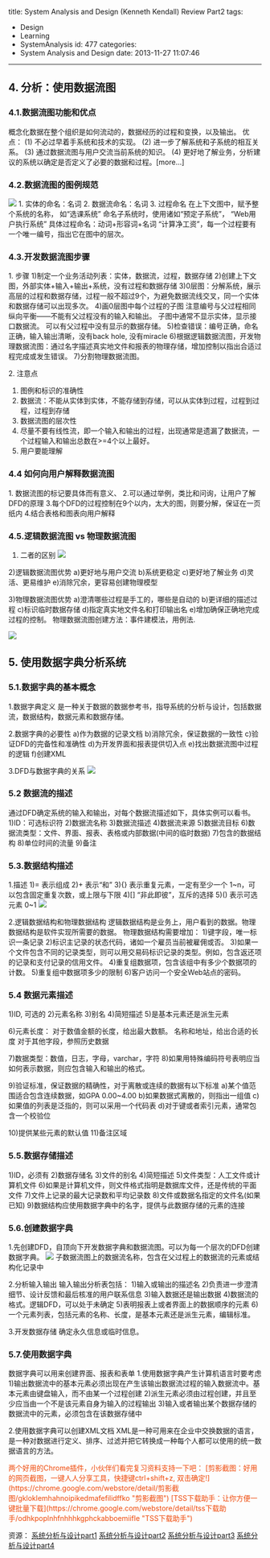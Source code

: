title: System Analysis and Design (Kenneth Kendall) Review Part2
tags:
  - Design
  - Learning
  - SystemAnalysis
id: 477
categories:
  - System Analysis and Design
date: 2013-11-27 11:07:46
---

## 4\. 分析：使用数据流图

### 4.1.数据流图功能和优点

概念化数据在整个组织是如何流动的，数据经历的过程和变换，以及输出。
优点：
(1) 不必过早着手系统和技术的实现。
(2) 进一步了解系统和子系统的相互关系。
(3) 通过数据流图与用户交流当前系统的知识。
(4) 更好地了解业务，分析建议的系统以确定是否定义了必要的数据和过程。[more...]

### 4.2.数据流图的图例规范

![](http://i42.tinypic.com/105a914.jpg)
1\. 实体的命名：名词
2\. 数据流命名：名词
3\. 过程命名
在上下文图中，赋予整个系统的名称， 如“选课系统”
命名子系统时，使用诸如“预定子系统”， “Web用户执行系统”
具体过程命名：动词+形容词+名词 “计算净工资”，每一个过程要有一个唯一编号，指出它在图中的层次。

### 4.3.开发数据流图步骤

1\. 步骤
1)制定一个业务活动列表：实体，数据流，过程，数据存储
2)创建上下文图，外部实体+输入+输出+系统，没有过程和数据存储
3)0层图：分解系统，展示高层的过程和数据存储，过程一般不超过9个，为避免数据流线交叉，同一个实体和数据存储可以出现多次。
4)画0层图中每个过程的子图
注意编号与父过程相同
纵向平衡——不能有父过程没有的输入和输出。
子图中通常不显示实体，显示接口数据流。
可以有父过程中没有显示的数据存储。
5)检查错误：编号正确，命名正确，输入输出清晰，没有back hole, 没有miracle
6)根据逻辑数据流图，开发物理数据流图：通过名字描述真实地文件和报表的物理存储，增加控制以指出合适过程完成或发生错误。
7)分割物理数据流图。

2\. 注意点
1) 图例和标识的准确性
2) 数据流：不能从实体到实体，不能存储到存储，可以从实体到过程，过程到过程，过程到存储
3) 数据流图的层次性
4) 尽量不要有线性流，即一个输入和输出的过程，出现通常是遗漏了数据流，一个过程输入和输出总数在>=4个以上最好。
5) 用户要能理解

### 4.4 如何向用户解释数据流图

1\. 数据流图的标记要具体而有意义、
2.可以通过举例，类比和问询，让用户了解DFD的原理
3.每个DFD的过程控制在9个以内，太大的图，则要分解，保证在一页纸内
4.结合表格和图表向用户解释

### 4.5.逻辑数据流图 vs 物理数据流图

1) 二者的区别
![](http://i44.tinypic.com/11r86lx.jpg)

2)逻辑数据流图优势
a)更好地与用户交流
b)系统更稳定
c)更好地了解业务
d)灵活、更易维护
e)消除冗余，更容易创建物理模型

3)物理数据流图优势
a)澄清哪些过程是手工的，哪些是自动的
b)更详细的描述过程
c)标识临时数据存储
d)指定真实地文件名和打印输出名
e)增加确保正确地完成过程的控制。
物理数据流图创建方法：事件建模法，用例法.

![](http://i44.tinypic.com/xnyzbo.jpg)

## 5\. 使用数据字典分析系统

### 5.1.数据字典的基本概念

1.数据字典定义
是一种关于数据的数据参考书，指导系统的分析与设计，包括数据流，数据结构，数据元素和数据存储。

2.数据字典的必要性
a)作为数据的记录文档
b)消除冗余，保证数据的一致性
c)验证DFD的完备性和准确性
d)为开发界面和报表提供切入点
e)找出数据流图中过程的逻辑
f)创建XML

3.DFD与数据字典的关系
![](http://i42.tinypic.com/28k6bud.jpg)

### 5.2 数据流的描述

通过DFD确定系统的输入和输出，对每个数据流描述如下，具体实例可以看书。
1)ID：可选标识符
2)数据流名称
3)数据流描述
4)数据流来源
5)数据流目标
6)数据流类型：文件、界面、报表、表格或内部数据(中间的临时数据)
7)包含的数据结构
8)单位时间的流量
9)备注

### 5.3.数据结构描述

1.描述
1)= 表示组成
2)+ 表示“和”
3){} 表示重复元素，一定有至少一个 1~n，可以包含固定重复次数，或上限与下限
4)[] “非此即彼”，互斥的选择
5)() 表示可选元素 0~1
![](http://i42.tinypic.com/256fnuc.jpg)

2.逻辑数据结构和物理数据结构
逻辑数据结构是业务上，用户看到的数据。物理数据结构是软件实现所需要的数据。
物理数据结构需要增加：
1)键字段，唯一标识一条记录
2)标识主记录的状态代码，诸如一个雇员当前被雇佣或否。
3)如果一个文件包含不同的记录类型，则可以用交易码标识记录的类型。例如，包含返还项的记录和支付记录的信用文件。
4)重复组数据项，包含该组中有多少个数据项的计数。
5)重复组中数据项多少的限制
6)客户访问一个安全Web站点的密码。

### 5.4 数据元素描述

1)ID, 可选的
2)元素名称
3)别名
4)简短描述
5)是基本元素还是派生元素

6)元素长度：
对于数值金额的长度，给出最大数额。
名称和地址，给出合适的长度
对于其他字段，参照历史数据

7)数据类型：数值，日志，字母，varchar，字符
8)如果用特殊编码符号表明应当如何表示数据，则应包含输入和输出的格式。

9)验证标准，保证数据的精确性，对于离散或连续的数据有以下标准
a)某个值范围适合包含连续数据，如GPA 0.00~4.00
b)如果数据式离散的，则指出一组值
c)如果值的列表是泛指的，则可以采用一个代码表
d)对于键或者索引元素，通常包含一个校验位

10)提供某些元素的默认值
11)备注区域

### 5.5.数据存储描述

1)ID，必须有
2)数据存储名
3)文件的别名
4)简短描述
5)文件类型：人工文件或计算机文件
6)如果是计算机文件，则文件格式指明是数据库文件，还是传统的平面文件
7)文件上记录的最大记录数和平均记录数
8)文件或数据名指定的文件名(如果已知)
9)数据结构应使用数据字典中的名字，提供与此数据存储的元素的连接

### 5.6.创建数据字典

1.先创建DFD，自顶向下开发数据字典和数据流图。可以为每一个层次的DFD创建数据字典。
![](http://i42.tinypic.com/ddp0mh.jpg)
子数据流图上的数据流名称，包含在父过程上的数据流的元素或结构化记录中

2.分析输入输出
输入输出分析表包括：
1)输入或输出的描述名
2)负责进一步澄清细节、设计反馈和最后核准的用户联系信息
3)输入数据还是输出数据
4)数据流的格式。逻辑DFD，可以处于未确定
5)表明报表上或者界面上的数据顺序的元素
6)一个元素列表，包括元素的名称、长度，是基本元素还是派生元素，编辑标准。

3.开发数据存储
确定永久信息或临时信息。

### 5.7.使用数据字典

数据字典可以用来创建界面、报表和表单
1.使用数据字典产生计算机语言时要考虑
1)输出数据流中的基本元素必须出现在产生该输出数据流过程的输入数据流中。基本元素由键盘输入，而不由某一个过程创建
2)派生元素必须由过程创建，并且至少应当由一个不是该元素自身为输入的过程输出
3)输入或者输出某个数据存储的数据流中的元素，必须包含在该数据存储中

2.使用数据字典可以创建XML文档
XML是一种可用来在企业中交换数据的语言，是一种对数据进行定义、排序、过滤并把它转换成一种每个人都可以使用的统一数据语言的方法。

<div style="color: #EF4808">
两个好用的Chrome插件，小伙伴们看完复习资料支持一下吧：
[剪影截图：好用的网页截图，一键人人分享工具，快捷键ctrl+shift+z, 双击确定!](https://chrome.google.com/webstore/detail/剪影截图/gkloklemhahnoipikedmafefilidffko "剪影截图")
[TSS下载助手：让你方便一键批量下载](https://chrome.google.com/webstore/detail/tss下载助手/odhkpoplnhfnhhhkgphckabboemiifle "TSS下载助手")
</div>

资源：
[系统分析与设计part1](http://cyanny/myblog/2013/11/27/system-analysis-design-kenneth-kendall-review-part1/ "System Analysis and Design (Kenneth Kendall) Review Part1")
[系统分析与设计part2](http://cyanny/myblog/2013/11/27/system-analysis-design-kenneth-kendall-review-part2/ "System Analysis and Design (Kenneth Kendall) Review Part2")
[系统分析与设计part3](http://cyanny/myblog/2013/11/27/system-analysis-design-kenneth-kendall-review-part3/ "System Analysis and Design (Kenneth Kendall) Review Part3")
[系统分析与设计part4](http://cyanny/myblog/2013/11/27/system-analysis-design-kenneth-kendall-review-part4/ "System Analysis and Design (Kenneth Kendall) Review Part4")